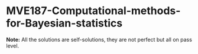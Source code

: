 # MVE187-Computational-methods-for-Bayesian-statistics

**Note:** All the solutions are self-solutions, they are not perfect but all on pass level.
